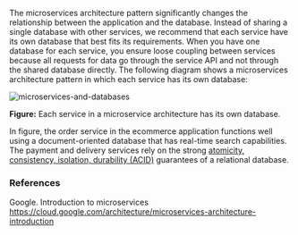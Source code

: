 The microservices architecture pattern significantly changes the relationship between the application and the database. Instead of sharing a single database with other services, we recommend that each service have its own database that best fits its requirements. When you have one database for each service, you ensure loose coupling between services because all requests for data go through the service API and not through the shared database directly. The following diagram shows a microservices architecture pattern in which each service has its own database:

![microservices-and-databases](microservices-and-databases.svg)


**Figure:** Each service in a microservice architecture has its own database.

In figure, the order service in the ecommerce application functions well using a document-oriented database that has real-time search capabilities. The payment and delivery services rely on the strong [atomicity, consistency, isolation, durability (ACID)](https://wikipedia.org/wiki/ACID) guarantees of a relational database.

### References

Google. Introduction to microservices
  https://cloud.google.com/architecture/microservices-architecture-introduction